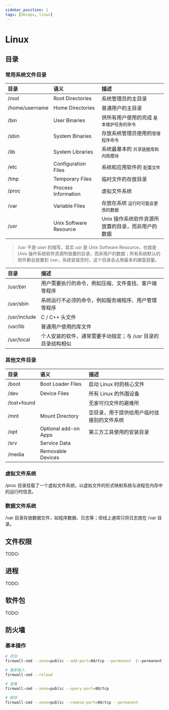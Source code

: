 ```yaml
---
sidebar_position: 1
tags: [devops, linux]
---
```


# Linux

## 目录

### 常用系统文件目录

| 目录           | 语义                   | 描述                                              |
| :------------- | :--------------------- | :------------------------------------------------ |
| /root          | Root Directories       | 系统管理员的主目录                                |
| /home/username | Home Directories       | 普通用户的主目录                                  |
| /bin           | User Binaries          | 供所有用户使用的完成 `基本维护任务的命令`         |
| /sbin          | System Binaries        | 存放系统管理员使用的`管理程序命令`                |
| /lib           | System Libraries       | 系统最基本的 `共享链接库和内核模块`               |
| /etc           | Configuration Files    | 系统和应用软件的 `配置文件`                       |
| /tmp           | Temporary Files        | 临时文件的存放目录                                |
| /proc          | Process Information    | 虚拟文件系统                                      |
| /var           | Variable Files         | 存放在系统 `运行时可能会更改的数据`               |
| /usr           | Unix Software Resource | Unix 操作系统软件资源所放置的目录，而非用户的数据 |

> /usr 不是 user 的缩写，其实 usr 是 Unix Software Resource，也就是 Unix 操作系统软件资源所放置的目录，而非用户的数据；所有系统默认的软件都会放置到 /usr，系统安装完时，这个目录会占用最多的硬盘容量。

| 目录         | 描述                                                         |
| :----------- | :----------------------------------------------------------- |
| /usr/bin     | 用户需要执行的命令，例如压缩、文件查找、客户端等程序         |
| /usr/sbin    | 系统运行不必须的命令，例如服务端程序、用户管理等程序         |
| /usr/include | C / C++ 头文件                                               |
| /usr/lib     | 普通用户使用的库文件                                         |
| /usr/local   | 个人安装的软件，通常需要手动指定；与 /usr 目录的目录结构相似 |

### 其他文件目录

| 目录        | 语义                 | 描述                                       |
| :---------- | :------------------- | :----------------------------------------- |
| /boot       | Boot Loader Files    | 启动 Linux 时的核心文件                    |
| /dev        | Device Files         | 所有 Linux 的外围设备                      |
| /lost+found |                      | 无家可归文件的避难所                       |
| /mnt        | Mount Directory      | 空目录，用于提供给用户临时挂接别的文件系统 |
| /opt        | Optional add-on Apps | 第三方工具使用的安装目录                   |
| /srv        | Service Data         |                                            |
| /media      | Removable Devices    |                                            |

### 虚拟文件系统

/proc 目录挂载了一个虚拟文件系统，以虚拟文件的形式映射系统与进程在内存中的运行时信息。

### 数据文件系统

/var 目录存放数据文件，如程序数据、日志等；但线上通常只将日志放在 /var 目录。

## 文件权限

TODO:

## 进程

TODO:

## 软件包

TODO:

## 防火墙

### 基本操作

```bash
# 添加
firewall-cmd --zone=public --add-port=80/tcp --permanent （--permanent 永久生效，没有此参数重启后失效）

# 重新载入
firewall-cmd --reload

# 查看
firewall-cmd --zone=public --query-port=80/tcp

# 删除
firewall-cmd --zone=public --remove-port=80/tcp --permanent

```
